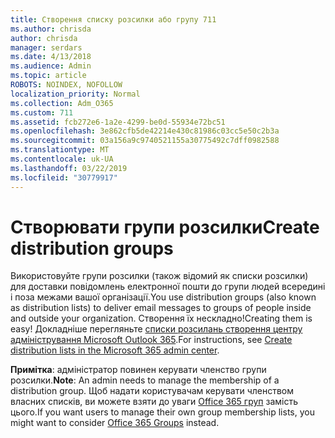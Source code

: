 ```yaml
---
title: Створення списку розсилки або групу 711
ms.author: chrisda
author: chrisda
manager: serdars
ms.date: 4/13/2018
ms.audience: Admin
ms.topic: article
ROBOTS: NOINDEX, NOFOLLOW
localization_priority: Normal
ms.collection: Adm_O365
ms.custom: 711
ms.assetid: fcb272e6-1a2e-4299-be0d-55934e72bc51
ms.openlocfilehash: 3e862cfb5de42214e430c81986c03cc5e50c2b3a
ms.sourcegitcommit: 03a156a9c9740521155a30775492c7dff0982588
ms.translationtype: MT
ms.contentlocale: uk-UA
ms.lasthandoff: 03/22/2019
ms.locfileid: "30779917"
---
```

# <a name="create-distribution-groups"></a><span data-ttu-id="819f6-102">Створювати групи розсилки</span><span class="sxs-lookup"><span data-stu-id="819f6-102">Create distribution groups</span></span>

<span data-ttu-id="819f6-103">Використовуйте групи розсилки (також відомий як списки розсилки) для доставки повідомлень електронної пошти до групи людей всередині і поза межами вашої організації.</span><span class="sxs-lookup"><span data-stu-id="819f6-103">You use distribution groups (also known as distribution lists) to deliver email messages to groups of people inside and outside your organization.</span></span> <span data-ttu-id="819f6-104">Створення їх нескладно!</span><span class="sxs-lookup"><span data-stu-id="819f6-104">Creating them is easy!</span></span> <span data-ttu-id="819f6-105">Докладніше перегляньте [списки розсилань створення центру адміністрування Microsoft Outlook 365](https://support.office.com/article/b1ffe755-59e5-4369-826d-825f145a8400).</span><span class="sxs-lookup"><span data-stu-id="819f6-105">For instructions, see [Create distribution lists in the Microsoft 365 admin center](https://support.office.com/article/b1ffe755-59e5-4369-826d-825f145a8400).</span></span>
  
 <span data-ttu-id="819f6-106">**Примітка**: адміністратор повинен керувати членство групи розсилки.</span><span class="sxs-lookup"><span data-stu-id="819f6-106">**Note**: An admin needs to manage the membership of a distribution group.</span></span> <span data-ttu-id="819f6-107">Щоб надати користувачам керувати членством власних списків, ви можете взяти до уваги [Office 365 груп](https://support.office.com/article/b565caa1-5c40-40ef-9915-60fdb2d97fa2) замість цього.</span><span class="sxs-lookup"><span data-stu-id="819f6-107">If you want users to manage their own group membership lists, you might want to consider [Office 365 Groups](https://support.office.com/article/b565caa1-5c40-40ef-9915-60fdb2d97fa2) instead.</span></span> 
  

